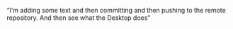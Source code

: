 “I'm adding some text and then committing and then pushing to the remote repository. And then see
what the Desktop does”
